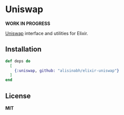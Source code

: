 # Uniswap

**WORK IN PROGRESS**

[Uniswap](https://uniswap.org) interface and utilities for Elixir.

## Installation

```elixir
def deps do
  [
    {:uniswap, github: "alisinabh/elixir-uniswap"}
  ]
end
```

## License

**MIT**
